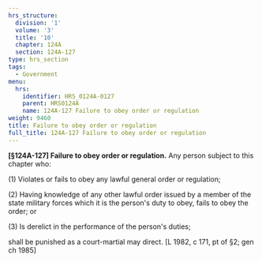 ```yaml
---
hrs_structure:
  division: '1'
  volume: '3'
  title: '10'
  chapter: 124A
  section: 124A-127
type: hrs_section
tags:
  - Government
menu:
  hrs:
    identifier: HRS_0124A-0127
    parent: HRS0124A
    name: 124A-127 Failure to obey order or regulation
weight: 9460
title: Failure to obey order or regulation
full_title: 124A-127 Failure to obey order or regulation
---
```

**[§124A-127] Failure to obey order or regulation.** Any person subject to this chapter who:

(1) Violates or fails to obey any lawful general order or regulation;

(2) Having knowledge of any other lawful order issued by a member of the state military forces which it is the person's duty to obey, fails to obey the order; or

(3) Is derelict in the performance of the person's duties;

shall be punished as a court-martial may direct. [L 1982, c 171, pt of §2; gen ch 1985]